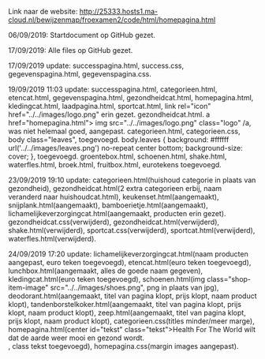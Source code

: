 Link naar de website: http://25333.hosts1.ma-cloud.nl/bewijzenmap/froexamen2/code/html/homepagina.html

06/09/2019: Startdocument op GitHub gezet.

17/09/2019: Alle files op GitHub gezet.

17/09/2019 update: successpagina.html,
                   success.css,
                   gegevenspagina.html,
                   gegevenspagina.css.
                   
19/09/2019 11:03 update: successpagina.html,
                         categorieen.html,
                         etencat.html,
                         gegevenspagina.html,
                         gezondheidcat.html,
                         homepagina.html,
                         kledingcat.html,
                         laadpagina.html,
                         sportcat.html,
link rel="icon" href="../../images/logo.png" erin gezet.
                         gezondheidcat.html.
a href="homepagina.html">
img src="../../images/logo.png" class="logo"
/a, was niet helemaal goed, aangepast.
                         categorieen.html,
                         categorieen.css,
body class="leaves", toegevoegd.
body.leaves {
  background: #ffffff url('../../images/leaves.png') no-repeat center bottom;
  background-size: cover;
}, toegevoegd.
                         groentebox.html,
                         schoenen.html,
                         shake.html,
                         waterfles.html,
                         broek.html,
                         fruitbox.html,
eurotekens toegevoegd.

23/09/2019 19:10 update: categorieen.html(huishoud categorie in plaats van gezondheid),
                         gezondheidcat.html(2 extra categorieen erbij, naam veranderd naar huishoudcat.html),
                         keukenset.html(aangemaakt),
                         snijplank.html(aangemaakt),
                         bamboerietje.html(aangemaakt),
                         lichamelijkeverzorgingcat.html(aangemaakt, producten erin gezet).
                         gezondheidcat.css(verwijderd),
                         gezondheidcat.html(verwijderd),
                         shake.html(verwijderd),
                         sportcat.css(verwijderd),
                         sportcat.html(verwijderd),
                         waterfles.html(verwijderd).

24/09/2019 17:20 update: lichamelijkeverzorgingcat.html(naam producten aangepast, euro teken toegevoegd),
                         etencat.html(euro teken toegevoegd),
                         lunchbox.html(aangemaakt, alles de goede naam gegeven),
                         kledingcat.html(euro teken toegevoegd),
                         schoenen.html(img class="shop-item-image" src="../../images/shoes.png", png in plaats van jpg),
                         deodorant.html(aangemaakt, titel van pagina klopt, prijs klopt, naam product klopt),
                         tandenborstelkoker.html(aangemaakt, titel van pagina klopt, prijs klopt, naam product klopt),
                         zeep.html(aangemaakt, titel van pagina klopt, prijs klopt, naam product klopt),
                         categorieen.css(titles minder/meer marge),
                         homepagina.html(center id="tekst" class="tekst">Health For The World wilt dat de aarde weer mooi en gezond wordt.<br>, class tekst toegevoegd),
                         homepagina.css(margin images aangepast).















